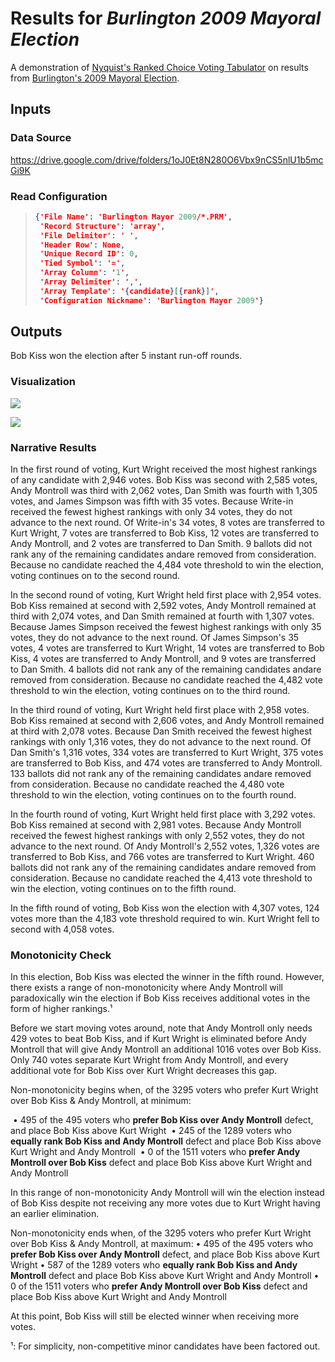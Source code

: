 # Results for _Burlington 2009 Mayoral Election_

A demonstration of [Nyquist's Ranked Choice Voting Tabulator](https://github.com/KalebNyquist/ranked-choice-tabulator) on results from [Burlington's 2009 Mayoral Election](https://en.wikipedia.org/wiki/2009_Burlington_mayoral_election).

## Inputs

### Data Source

https://drive.google.com/drive/folders/1oJ0Et8N280O6Vbx9nCS5nlU1b5mcGi9K

### Read Configuration

> ```json
> {'File Name': 'Burlington Mayor 2009/*.PRM',
>  'Record Structure': 'array',
>  'File Delimiter': ' ',
>  'Header Row': None,
>  'Unique Record ID': 0,
>  'Tied Symbol': '=',
>  'Array Column': '1',
>  'Array Delimiter': ',',
>  'Array Template': '{candidate}[{rank}]',
>  'Configuration Nickname': 'Burlington Mayor 2009'}
> ```

## Outputs

Bob Kiss won the election after 5 instant run-off rounds.

### Visualization

![](C:\Users\k1bqs\GitHub\ranked-choice-tabulator\example_outputs\assets\burlington_2009_graph.png)

![](C:\Users\k1bqs\GitHub\ranked-choice-tabulator\example_outputs\assets\burlington_2009_legend.png)

### Narrative Results

In the first round of voting, Kurt Wright received the most highest rankings of any candidate with 2,946 votes. Bob Kiss was second with 2,585 votes, Andy Montroll was third with 2,062 votes, Dan Smith was fourth with 1,305 votes, and James Simpson was fifth with 35 votes. Because Write-in received the fewest highest rankings with only 34 votes, they do not advance to the next round. Of Write-in's 34 votes, 8 votes are transferred to Kurt Wright, 7 votes are transferred to Bob Kiss, 12 votes are transferred to Andy Montroll, and 2 votes are transferred to Dan Smith. 9 ballots did not rank any of the remaining candidates andare removed from consideration. Because no candidate reached the 4,484 vote threshold to win the election, voting continues on to the second round.

In the second round of voting, Kurt Wright held first place with 2,954 votes. Bob Kiss remained at second with 2,592 votes, Andy Montroll remained at third with 2,074 votes, and Dan Smith remained at fourth with 1,307 votes. Because James Simpson received the fewest highest rankings with only 35 votes, they do not advance to the next round. Of James Simpson's 35 votes, 4 votes are transferred to Kurt Wright, 14 votes are transferred to Bob Kiss, 4 votes are transferred to Andy Montroll, and 9 votes are transferred to Dan Smith. 4 ballots did not rank any of the remaining candidates andare removed from consideration. Because no candidate reached the 4,482 vote threshold to win the election, voting continues on to the third round.

In the third round of voting, Kurt Wright held first place with 2,958 votes. Bob Kiss remained at second with 2,606 votes, and Andy Montroll remained at third with 2,078 votes. Because Dan Smith received the fewest highest rankings with only 1,316 votes, they do not advance to the next round. Of Dan Smith's 1,316 votes, 334 votes are transferred to Kurt Wright, 375 votes are transferred to Bob Kiss, and 474 votes are transferred to Andy Montroll. 133 ballots did not rank any of the remaining candidates andare removed from consideration. Because no candidate reached the 4,480 vote threshold to win the election, voting continues on to the fourth round.

In the fourth round of voting, Kurt Wright held first place with 3,292 votes. Bob Kiss remained at second with 2,981 votes. Because Andy Montroll received the fewest highest rankings with only 2,552 votes, they do not advance to the next round. Of Andy Montroll's 2,552 votes, 1,326 votes are transferred to Bob Kiss, and 766 votes are transferred to Kurt Wright. 460 ballots did not rank any of the remaining candidates andare removed from consideration. Because no candidate reached the 4,413 vote threshold to win the election, voting continues on to the fifth round.

In the fifth round of voting, Bob Kiss won the election with 4,307 votes, 124 votes more than the 4,183 vote threshold required to win. Kurt Wright fell to second with 4,058 votes. 



### Monotonicity Check

In this election, Bob Kiss was elected the winner in the fifth round. However, there exists a range of non-monotonicity where Andy Montroll will paradoxically win the election if Bob Kiss receives additional votes in the form of higher rankings.¹

Before we start moving votes around, note that Andy Montroll only needs 429 votes to beat Bob Kiss, and if Kurt Wright is eliminated before Andy Montroll that will give Andy Montroll an additional 1016 votes over Bob Kiss. Only 740 votes separate Kurt Wright from Andy Montroll, and every additional vote for Bob Kiss over Kurt Wright decreases this gap.

Non-monotonicity begins when, of the 3295 voters who prefer Kurt Wright over Bob Kiss & Andy Montroll, at minimum:

​	• 495 of the 495 voters who **prefer Bob Kiss over Andy Montroll** defect, and place Bob Kiss above Kurt Wright 
​    • 245 of the 1289 voters who **equally rank Bob Kiss and Andy Montroll** defect and place Bob Kiss above Kurt Wright and Andy Montroll
​	• 0 of the 1511 voters who **prefer Andy Montroll over Bob Kiss** defect and place Bob Kiss above Kurt Wright and Andy Montroll

In this range of non-monotonicity Andy Montroll will win the election instead of Bob Kiss despite not receiving any more votes due to Kurt Wright having an earlier elimination.

Non-monotonicity ends when, of the 3295 voters who prefer Kurt Wright over Bob Kiss & Andy Montroll, at maximum:
    • 495 of the 495 voters who **prefer Bob Kiss over Andy Montroll** defect, and place Bob Kiss above Kurt Wright 
    • 587 of the 1289 voters who **equally rank Bob Kiss and Andy Montroll** defect and place Bob Kiss above Kurt Wright and Andy Montroll
    • 0 of the 1511 voters who **prefer Andy Montroll over Bob Kiss** defect and place Bob Kiss above Kurt Wright and Andy Montroll

At this point, Bob Kiss will still be elected winner when receiving more votes.

¹: For simplicity, non-competitive minor candidates have been factored out.